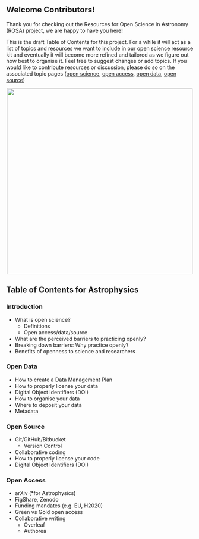 
## Welcome Contributors!

Thank you for checking out the Resources for Open Science in Astronomy (ROSA) project, we are happy to have you here! 

This is the draft Table of Contents for this project. For a while it will act as a list of topics and resources we want to include in our open science resource kit and eventually it will become more refined and tailored as we figure out how best to organise it. Feel free to suggest changes or add topics. If you would like to contribute resources or discussion, please do so on the associated topic pages ([open science](https://github.com/rainsworth/ROSA/blob/master/resources/openscience.md), [open access](https://github.com/rainsworth/ROSA/blob/master/resources/openaccess.md), [open data](https://github.com/rainsworth/ROSA/blob/master/resources/opendata.md), [open source](https://github.com/rainsworth/ROSA/blob/master/resources/opensource.md)) 

<p align="center"><img src="https://github.com/rainsworth/ROSA/blob/master/ROSA.png?raw=true" width="500"></p>


## Table of Contents for Astrophysics

### Introduction
* What is open science?
	* Definitions
	* Open access/data/source
* What are the perceived barriers to practicing openly?
* Breaking down barriers: Why practice openly?
* Benefits of openness to science and researchers
 
 
### Open Data
* How to create a Data Management Plan
* How to properly license your data
* Digital Object Identifiers (DOI)
* How to organise your data
* Where to deposit your data
* Metadata


### Open Source
* Git/GitHub/Bitbucket
	* Version Control
* Collaborative coding
* How to properly license your code
* Digital Object Identifiers (DOI)
 
 
### Open Access
* arXiv (*for Astrophysics)
* FigShare, Zenodo
* Funding mandates (e.g. EU, H2020)
* Green vs Gold open access
* Collaborative writing
  * Overleaf
  * Authorea

